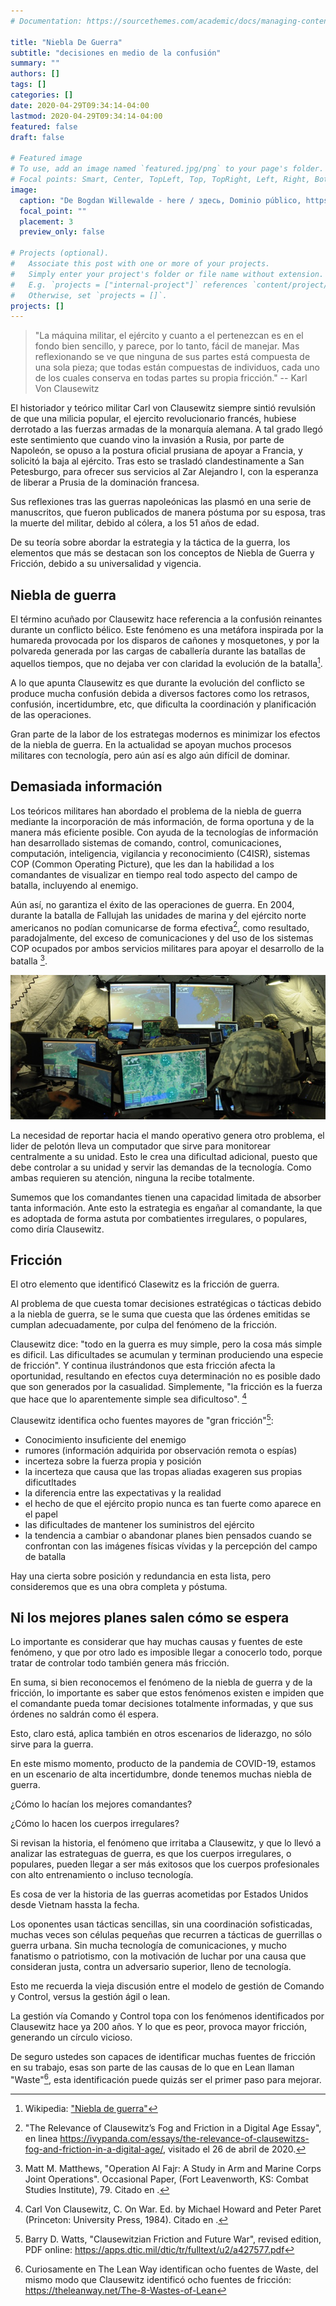 ```yaml
---
# Documentation: https://sourcethemes.com/academic/docs/managing-content/

title: "Niebla De Guerra"
subtitle: "decisiones en medio de la confusión"
summary: ""
authors: []
tags: []
categories: []
date: 2020-04-29T09:34:14-04:00
lastmod: 2020-04-29T09:34:14-04:00
featured: false
draft: false

# Featured image
# To use, add an image named `featured.jpg/png` to your page's folder.
# Focal points: Smart, Center, TopLeft, Top, TopRight, Left, Right, BottomLeft, Bottom, BottomRight.
image:
  caption: "De Bogdan Willewalde - here / здесь, Dominio público, https://commons.wikimedia.org/w/index.php?curid=5186303"
  focal_point: ""
  placement: 3
  preview_only: false

# Projects (optional).
#   Associate this post with one or more of your projects.
#   Simply enter your project's folder or file name without extension.
#   E.g. `projects = ["internal-project"]` references `content/project/deep-learning/index.md`.
#   Otherwise, set `projects = []`.
projects: []
---
```


> "La máquina militar, el ejército y cuanto a el pertenezcan es en el fondo bien sencillo, y parece, por lo tanto, fácil de manejar. Mas reflexionando se ve que ninguna de sus partes está compuesta de una sola pieza; que todas están compuestas de individuos, cada uno de los cuales conserva en todas partes su propia fricción." -- Karl Von Clausewitz

El historiador y teórico militar Carl von Clausewitz siempre sintió revulsión de que una milicia popular, el ejercito revolucionario francés, hubiese derrotado a las fuerzas armadas de la monarquía alemana. A tal grado llegó este sentimiento que cuando vino la invasión a Rusia, por parte de Napoleón, se opuso a la postura oficial prusiana de apoyar a Francia, y solicitó la baja al ejército. Tras esto se trasladó clandestinamente a San Petesburgo, para ofrecer sus servicios al Zar Alejandro I, con la esperanza de liberar a Prusia de la dominación francesa.

Sus reflexiones tras las guerras napoleónicas las plasmó en una serie de manuscritos, que fueron publicados de manera póstuma por su esposa, tras la muerte del militar, debido al cólera, a los 51 años de edad.

De su teoría sobre abordar la estrategia y la táctica de la guerra, los elementos que más se destacan son los conceptos de Niebla de Guerra y Fricción, debido a su universalidad y vigencia.

## Niebla de guerra

El término acuñado por Clausewitz hace referencia a la confusión reinantes durante un conflicto bélico. Este fenómeno es una metáfora inspirada por la humareda provocada por los disparos de cañones y mosquetones, y por la polvareda generada por las cargas de caballería durante las batallas de aquellos tiempos, que no dejaba ver con claridad la evolución de la batalla[^1].

A lo que apunta Clausewitz es que durante la evolución del conflicto se produce mucha confusión debida a diversos factores como los retrasos, confusión, incertidumbre, etc, que dificulta la coordinación y planificación de las operaciones.

Gran parte de la labor de los estrategas modernos es minimizar los efectos de la niebla de guerra. En la actualidad se apoyan muchos procesos militares con tecnología, pero aún así es algo aún difícil de dominar.

## Demasiada información

Los teóricos militares han abordado el problema de la niebla de guerra mediante la incorporación de más información, de forma oportuna y de la manera más eficiente posible. Con ayuda de la tecnologías de información han desarrollado sistemas de comando, control, comunicaciones, computación, inteligencia, vigilancia y reconocimiento (C4ISR), sistemas COP (Common Operating Picture), que les dan la habilidad a los comandantes de visualizar en tiempo real todo aspecto del campo de batalla, incluyendo al enemigo.

Aún así, no garantiza el éxito de las operaciones de guerra. En 2004, durante la batalla de Fallujah las unidades de marina y del ejército norte americanos no podían comunicarse de forma efectiva[^2], como resultado, paradojalmente, del exceso de comunicaciones y del uso de los sistemas COP ocupados por ambos servicios militares para apoyar el desarrollo de la batalla [^3].

![](cop.jpeg)

La necesidad de reportar hacia el mando operativo genera otro problema, el lider de pelotón lleva un computador que sirve para monitorear centralmente a su unidad. Esto le crea una dificultad adicional, puesto que debe controlar a su unidad y servir las demandas de la tecnología. Como ambas requieren su atención, ninguna la recibe totalmente.

Sumemos que los comandantes tienen una capacidad limitada de absorber tanta información. Ante esto la estrategia es engañar al comandante, la que es adoptada de forma astuta por combatientes irregulares, o populares, como diría Clausewitz.

## Fricción

El otro elemento que identificó Clasewitz es la fricción de guerra. 

Al problema de que cuesta tomar decisiones estratégicas o tácticas debido a la niebla de guerra, se le suma que cuesta que las órdenes emitidas se cumplan adecuadamente, por culpa del fenómeno de la fricción.

Clausewitz dice: "todo en la guerra es muy simple, pero la cosa más simple es dificil. Las dificultades se acumulan y terminan produciendo una especie de fricción". Y continua ilustrándonos que esta fricción afecta la oportunidad, resultando en efectos cuya determinación no es posible dado que son generados por la casualidad. Simplemente, "la fricción es la fuerza que hace que lo aparentemente simple sea dificultoso". [^4]


Clausewitz identifica ocho fuentes mayores de "gran fricción"[^5]:

- Conocimiento insuficiente del enemigo
- rumores (información adquirida por observación remota o espías)
- incerteza sobre la fuerza propia y posición
- la incerteza que causa que las tropas aliadas exageren sus propias dificutltades
- la diferencia entre las expectativas y la realidad
- el hecho de que el ejército propio nunca es tan fuerte como aparece en el papel
- las dificultades de mantener los suministros del ejército
- la tendencia a cambiar o abandonar planes bien pensados cuando se confrontan  con las imágenes físicas vívidas y la percepción del campo de batalla

Hay una cierta sobre posición y redundancia en esta lista, pero consideremos que es una obra completa y póstuma. 

## Ni los mejores planes salen cómo se espera

Lo importante es considerar que hay muchas causas y fuentes de este fenómeno, y que por otro lado es imposible llegar a conocerlo todo, porque tratar de controlar todo también genera más fricción.

En suma, si bien reconocemos el fenómeno de la niebla de guerra y de la fricción, lo importante es saber que estos fenómenos existen e impiden que el comandante pueda tomar decisiones totalmente informadas, y que sus órdenes no saldrán como él espera.

Esto, claro está, aplica también en otros escenarios de liderazgo, no sólo sirve para la guerra.

En este mismo momento, producto de la pandemia de COVID-19, estamos en un escenario de alta incertidumbre, donde tenemos muchas niebla de guerra.

¿Cómo lo hacían los mejores comandantes?

¿Cómo lo hacen los cuerpos irregulares?

Si revisan la historia, el fenómeno que irritaba a Clausewitz, y que lo llevó a analizar las estrateguas de guerra, es que los cuerpos irregulares, o populares, pueden llegar a ser más exitosos que los cuerpos profesionales con alto entrenamiento o incluso tecnología.

Es cosa de ver la historia de las guerras acometidas por Estados Unidos desde Vietnam hassta la fecha.

Los oponentes usan tácticas sencillas, sin una coordinación sofisticadas, muchas veces son células pequeñas que recurren a tácticas de guerrillas o guerra urbana. Sin mucha tecnología de comunicaciones, y mucho fanatismo o patriotismo, con la motivación de luchar por una causa que consideran justa, contra un adversario superior, lleno de tecnología.

Esto me recuerda la vieja discusión entre el modelo de gestión de Comando y Control, versus la gestión ágil o lean. 

La gestión vía Comando y Control topa con los fenómenos identificados por Clausewitz hace ya 200 años. Y lo que es peor, provoca mayor fricción, generando un círculo vicioso.

De seguro ustedes son capaces de identificar muchas fuentes de fricción en su trabajo, esas son parte de las causas de lo que en Lean llaman "Waste"[^6], esta identificación puede quizás ser el primer paso para mejorar.



[^1]: Wikipedia: ["Niebla de guerra"](https://es.wikipedia.org/wiki/Niebla_de_guerra)

[^2]: "The Relevance of Clausewitz’s Fog and Friction in a Digital Age Essay", en linea https://ivypanda.com/essays/the-relevance-of-clausewitzs-fog-and-friction-in-a-digital-age/, visitado el 26 de abril de 2020.

[^3]: Matt M. Matthews, "Operation Al Fajr: A Study in Arm and Marine Corps Joint Operations". Occasional Paper, (Fort Leavenworth, KS: Combat Studies Institute), 79. Citado en [^2].

[^4]:  Carl Von Clausewitz, C. On War. Ed. by Michael Howard and Peter Paret (Princeton: University Press, 1984). Citado en [^2].

[^5]: Barry D. Watts, "Clausewitzian Friction and Future War", revised edition, PDF online: https://apps.dtic.mil/dtic/tr/fulltext/u2/a427577.pdf

[^6]: Curiosamente en The Lean Way identifican ocho fuentes de Waste, del mismo modo que Clausewitz identificó ocho fuentes de fricción: https://theleanway.net/The-8-Wastes-of-Lean
